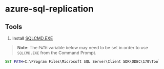 # azure-sql-replication

## Tools

1. Install [SQLCMD.EXE](https://docs.microsoft.com/en-us/sql/tools/sqlcmd-utility)

> **Note**: The `PATH` variable below may need to be set in order to use `SQLCMD.EXE` from the Command Prompt.

```cmd
SET PATH=C:\Program Files\Microsoft SQL Server\Client SDK\ODBC\170\Tools\Binn\;%PATH%
```

